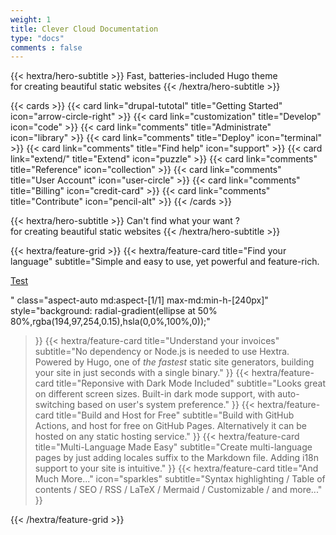 ```yaml
---
weight: 1
title: Clever Cloud Documentation
type: "docs"
comments : false
---
```


{{< hextra/hero-subtitle >}}
  Fast, batteries-included Hugo theme&nbsp;<br class="sm:block hidden" />for creating beautiful static websites
{{< /hextra/hero-subtitle >}}


<div class="mt-8"></div>

{{< cards >}}
  {{< card link="drupal-tutotal" title="Getting Started" icon="arrow-circle-right" >}}
  {{< card link="customization" title="Develop" icon="code" >}}
  {{< card link="comments" title="Administrate" icon="library" >}}
  {{< card link="comments" title="Deploy" icon="terminal" >}}
  {{< card link="comments" title="Find help" icon="support" >}}
  {{< card link="extend/" title="Extend" icon="puzzle" >}}
  {{< card link="comments" title="Reference" icon="collection" >}}
  {{< card link="comments" title="User Account" icon="user-circle" >}}
  {{< card link="comments" title="Billing" icon="credit-card" >}}
  {{< card link="comments" title="Contribute" icon="pencil-alt" >}}
{{< /cards >}}

{{< hextra/hero-subtitle >}}
  Can't find what your want ? &nbsp;<br class="sm:block hidden" />for creating beautiful static websites
{{< /hextra/hero-subtitle >}}

<div class="mt-8"></div>

{{< hextra/feature-grid >}}
  {{< hextra/feature-card
    title="Find your language"
    subtitle="Simple and easy to use, yet powerful and feature-rich. <p class='text-right'><a href='#' class='text-right'>Test</a></p>"
    class="aspect-auto md:aspect-[1/1] max-md:min-h-[240px]"
    style="background: radial-gradient(ellipse at 50% 80%,rgba(194,97,254,0.15),hsla(0,0%,100%,0));"
  >}}
  {{< hextra/feature-card
    title="Understand your invoices"
    subtitle="No dependency or Node.js is needed to use Hextra. Powered by Hugo, one of *the fastest* static site generators, building your site in just seconds with a single binary."
  >}}
  {{< hextra/feature-card
    title="Reponsive with Dark Mode Included"
    subtitle="Looks great on different screen sizes. Built-in dark mode support, with auto-switching based on user's system preference."
  >}}
  {{< hextra/feature-card
    title="Build and Host for Free"
    subtitle="Build with GitHub Actions, and host for free on GitHub Pages. Alternatively it can be hosted on any static hosting service."
  >}}
  {{< hextra/feature-card
    title="Multi-Language Made Easy"
    subtitle="Create multi-language pages by just adding locales suffix to the Markdown file. Adding i18n support to your site is intuitive."
  >}}
  {{< hextra/feature-card
    title="And Much More..."
    icon="sparkles"
    subtitle="Syntax highlighting / Table of contents / SEO / RSS / LaTeX / Mermaid / Customizable / and more..."
  >}}
  
{{< /hextra/feature-grid >}}
